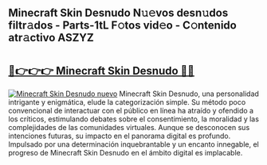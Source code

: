 ## Minecraft Skin Desnudo N𝚞𝚎vos desn𝚞dos filtr𝚊dos - Parts-1tL F𝚘tos vid𝚎o - C𝚘ntenido atr𝚊ctivo ASZYZ

# <h2><a href="http://mb9kfi.tromn.icu/?c=Minecraft+Skin+Desnudo">🔗👉👉👉 Minecraft Skin Desnudo 🔗🔗</a></h2>

[![Minecraft Skin Desnudo nuevo](https://i.imgur.com/pEAQMta.gif)](http://mb9kfi.tromn.icu/?c=Minecraft+Skin+Desnudo)
Minecraft Skin Desnudo, una personalidad intrigante y enigmática, elude la categorización simple. Su método poco convencional de interactuar con el público en línea ha atraído y ofendido a los críticos, estimulando debates sobre el consentimiento, la moralidad y las complejidades de las comunidades virtuales. Aunque se desconocen sus intenciones futuras, su impacto en el panorama digital es profundo. Impulsado por una determinación inquebrantable y un encanto innegable, el progreso de Minecraft Skin Desnudo en el ámbito digital es implacable.
